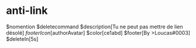 # anti-link
$nomention
$deletecommand
$description[Tu ne peut pas mettre de lien désolé]
$footerIcon[$authorAvatar]
$color[ce1abd]
$footer[By >Loucas#0003]
$deleteIn[5s]



